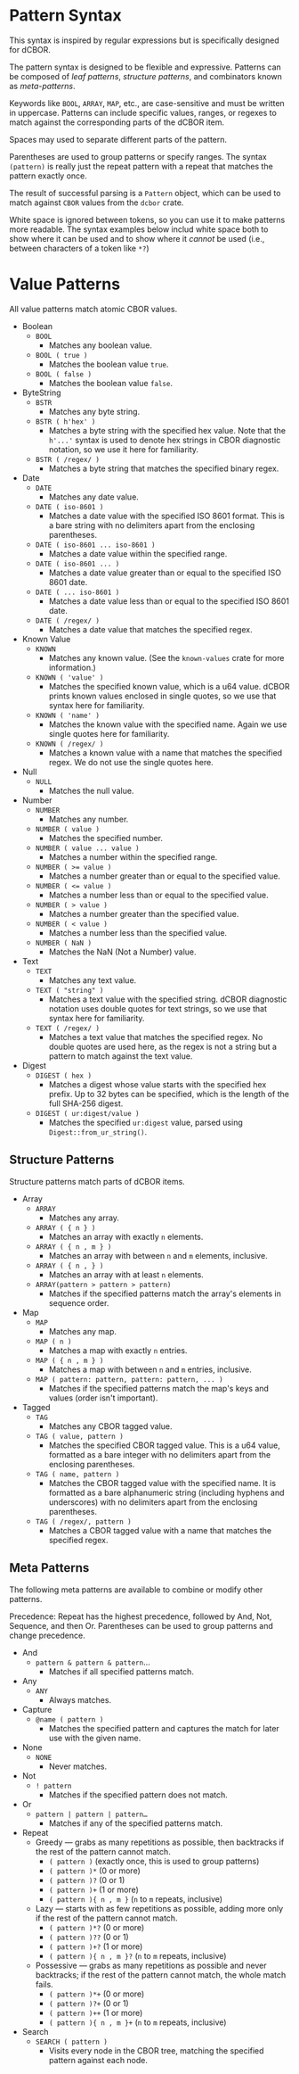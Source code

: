 # Pattern Syntax

This syntax is inspired by regular expressions but is specifically designed for dCBOR.

The pattern syntax is designed to be flexible and expressive. Patterns can be composed of *leaf patterns*, *structure patterns*, and combinators known as *meta-patterns*.

Keywords like `BOOL`, `ARRAY`, `MAP`, etc., are case-sensitive and must be written in uppercase. Patterns can include specific values, ranges, or regexes to match against the corresponding parts of the dCBOR item.

Spaces may used to separate different parts of the pattern.

Parentheses are used to group patterns or specify ranges. The syntax `(pattern)` is really just the repeat pattern with a repeat that matches the pattern exactly once.

The result of successful parsing is a `Pattern` object, which can be used to match against `CBOR` values from the `dcbor` crate.

White space is ignored between tokens, so you can use it to make patterns more readable. The syntax examples below includ white space both to show where it can be used and to show where it *cannot* be used (i.e., between characters of a token like `*?`)

# Value Patterns

All value patterns match atomic CBOR values.

- Boolean
    - `BOOL`
        - Matches any boolean value.
    - `BOOL ( true )`
        - Matches the boolean value `true`.
    - `BOOL ( false )`
        - Matches the boolean value `false`.
- ByteString
    - `BSTR`
        - Matches any byte string.
    - `BSTR ( h'hex' )`
        - Matches a byte string with the specified hex value. Note that the `h'...'` syntax is used to denote hex strings in CBOR diagnostic notation, so we use it here for familiarity.
    - `BSTR ( /regex/ )`
        - Matches a byte string that matches the specified binary regex.
- Date
    - `DATE`
        - Matches any date value.
    - `DATE ( iso-8601 )`
        - Matches a date value with the specified ISO 8601 format. This is a bare string with no delimiters apart from the enclosing parentheses.
    - `DATE ( iso-8601 ... iso-8601 )`
        - Matches a date value within the specified range.
    - `DATE ( iso-8601 ... )`
        - Matches a date value greater than or equal to the specified ISO 8601 date.
    - `DATE ( ... iso-8601 )`
        - Matches a date value less than or equal to the specified ISO 8601 date.
    - `DATE ( /regex/ )`
        - Matches a date value that matches the specified regex.
- Known Value
    - `KNOWN`
        - Matches any known value. (See the `known-values` crate for more information.)
    - `KNOWN ( 'value' )`
        - Matches the specified known value, which is a u64 value. dCBOR prints known values enclosed in single quotes, so we use that syntax here for familiarity.
    - `KNOWN ( 'name' )`
        - Matches the known value with the specified name. Again we use single quotes here for familiarity.
    - `KNOWN ( /regex/ )`
        - Matches a known value with a name that matches the specified regex. We do not use the single quotes here.
- Null
    - `NULL`
        - Matches the null value.
- Number
    - `NUMBER`
        - Matches any number.
    - `NUMBER ( value )`
        - Matches the specified number.
    - `NUMBER ( value ... value )`
        - Matches a number within the specified range.
    - `NUMBER ( >= value )`
        - Matches a number greater than or equal to the specified value.
    - `NUMBER ( <= value )`
        - Matches a number less than or equal to the specified value.
    - `NUMBER ( > value )`
        - Matches a number greater than the specified value.
    - `NUMBER ( < value )`
        - Matches a number less than the specified value.
    - `NUMBER ( NaN )`
        - Matches the NaN (Not a Number) value.
- Text
    - `TEXT`
        - Matches any text value.
    - `TEXT ( "string" )`
        - Matches a text value with the specified string. dCBOR diagnostic notation uses double quotes for text strings, so we use that syntax here for familiarity.
    - `TEXT ( /regex/ )`
        - Matches a text value that matches the specified regex. No double quotes are used here, as the regex is not a string but a pattern to match against the text value.
- Digest
    - `DIGEST ( hex )`
        - Matches a digest whose value starts with the specified hex prefix. Up to 32 bytes can be specified, which is the length of the full SHA-256 digest.
    - `DIGEST ( ur:digest/value )`
        - Matches the specified `ur:digest` value, parsed using `Digest::from_ur_string()`.

## Structure Patterns

Structure patterns match parts of dCBOR items.
- Array
    - `ARRAY`
        - Matches any array.
    - `ARRAY ( { n } )`
        - Matches an array with exactly `n` elements.
    - `ARRAY ( { n , m } )`
        - Matches an array with between `n` and `m` elements, inclusive.
    - `ARRAY ( { n , } )`
        - Matches an array with at least `n` elements.
    - `ARRAY(pattern > pattern > pattern)`
        - Matches if the specified patterns match the array's elements in sequence order.
- Map
    - `MAP`
        - Matches any map.
    - `MAP ( n )`
        - Matches a map with exactly `n` entries.
    - `MAP ( { n , m } )`
        - Matches a map with between `n` and `m` entries, inclusive.
    - `MAP ( pattern: pattern, pattern: pattern, ... )`
        - Matches if the specified patterns match the map's keys and values (order isn't important).
- Tagged
    - `TAG`
        - Matches any CBOR tagged value.
    - `TAG ( value, pattern )`
        - Matches the specified CBOR tagged value. This is a u64 value, formatted as a bare integer with no delimiters apart from the enclosing parentheses.
    - `TAG ( name, pattern )`
        - Matches the CBOR tagged value with the specified name. It is formatted as a bare alphanumeric string (including hyphens and underscores) with no delimiters apart from the enclosing parentheses.
    - `TAG ( /regex/, pattern )`
        - Matches a CBOR tagged value with a name that matches the specified regex.

## Meta Patterns

The following meta patterns are available to combine or modify other patterns.

Precedence: Repeat has the highest precedence, followed by And, Not, Sequence, and then Or. Parentheses can be used to group patterns and change precedence.

- And
    - `pattern & pattern & pattern`…
        - Matches if all specified patterns match.
- Any
    - `ANY`
        - Always matches.
- Capture
    - `@name ( pattern )`
        - Matches the specified pattern and captures the match for later use with the given name.
- None
    - `NONE`
        - Never matches.
- Not
    - `! pattern`
        - Matches if the specified pattern does not match.
- Or
    - `pattern | pattern | pattern…`
        - Matches if any of the specified patterns match.
- Repeat
    - Greedy — grabs as many repetitions as possible, then backtracks if the rest of the pattern cannot match.
        - `( pattern )` (exactly once, this is used to group patterns)
        - `( pattern )*` (0 or more)
        - `( pattern )?` (0 or 1)
        - `( pattern )+` (1 or more)
        - `( pattern ){ n , m }` (`n` to `m` repeats, inclusive)
    - Lazy — starts with as few repetitions as possible, adding more only if the rest of the pattern cannot match.
        - `( pattern )*?` (0 or more)
        - `( pattern )??` (0 or 1)
        - `( pattern )+?` (1 or more)
        - `( pattern ){ n , m }?` (`n` to `m` repeats, inclusive)
    - Possessive — grabs as many repetitions as possible and never backtracks; if the rest of the pattern cannot match, the whole match fails.
        - `( pattern )*+` (0 or more)
        - `( pattern )?+` (0 or 1)
        - `( pattern )++` (1 or more)
        - `( pattern ){ n , m }+` (`n` to `m` repeats, inclusive)
- Search
    - `SEARCH ( pattern )`
      - Visits every node in the CBOR tree, matching the specified pattern against each node.
